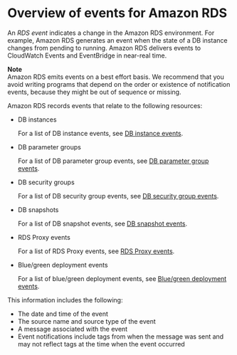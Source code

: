 # Overview of events for Amazon RDS<a name="rds-cloudwatch-events.sample"></a>

An *RDS event* indicates a change in the Amazon RDS environment\. For example, Amazon RDS generates an event when the state of a DB instance changes from pending to running\. Amazon RDS delivers events to CloudWatch Events and EventBridge in near\-real time\.

**Note**  
Amazon RDS emits events on a best effort basis\. We recommend that you avoid writing programs that depend on the order or existence of notification events, because they might be out of sequence or missing\.

Amazon RDS records events that relate to the following resources:
+ DB instances

  For a list of DB instance events, see [DB instance events](USER_Events.Messages.md#USER_Events.Messages.instance)\.
+ DB parameter groups

  For a list of DB parameter group events, see [DB parameter group events](USER_Events.Messages.md#USER_Events.Messages.parameter-group)\.
+ DB security groups

  For a list of DB security group events, see [DB security group events](USER_Events.Messages.md#USER_Events.Messages.security-group)\.
+ DB snapshots

  For a list of DB snapshot events, see [DB snapshot events](USER_Events.Messages.md#USER_Events.Messages.snapshot)\.
+ RDS Proxy events

  For a list of RDS Proxy events, see [RDS Proxy events](USER_Events.Messages.md#USER_Events.Messages.rds-proxy)\.
+ Blue/green deployment events

  For a list of blue/green deployment events, see [Blue/green deployment events](USER_Events.Messages.md#USER_Events.Messages.BlueGreenDeployments)\.

This information includes the following: 
+ The date and time of the event
+ The source name and source type of the event
+ A message associated with the event
+ Event notifications include tags from when the message was sent and may not reflect tags at the time when the event occurred